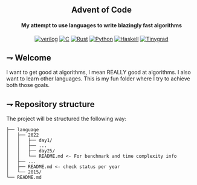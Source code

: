 <div align="center">

## Advent of Code
#### My attempt to use languages to write blazingly fast algorithms

[![verilog](https://img.shields.io/badge/systemverilog-283272.svg?style=for-the-badge&logoColor=white&logo=ieee)](/verilog)
[![C](https://img.shields.io/badge/c-00599C.svg?style=for-the-badge&logoColor=white&logo=c)](/c)
[![Rust](https://img.shields.io/badge/Rust-f74c00.svg?style=for-the-badge&logoColor=white&logo=rust)](/rust)
[![Python](https://img.shields.io/badge/Python-3776AB.svg?style=for-the-badge&logoColor=white&logo=python)](/python)
[![Haskell](https://img.shields.io/badge/Haskell-5D4F85.svg?style=for-the-badge&logoColor=white&logo=haskell)](/haskell)
[![Tinygrad](https://img.shields.io/badge/Tinygrad-FFFFFF.svg?style=for-the-badge&logoColor=black&logo=tinygrad)](/tinygrad)

</div>

## ⇁  Welcome
I want to get good at algorithms, I mean REALLY good at algorithms. I also want to learn other languages. This is my fun folder where I try to achieve both those goals.

## ⇁  Repository structure
The project will be structured the following way:
```
├── language
│   ├── 2022
│   │   ├── day1/
│   │   ├── ...
│   │   ├── day25/
│   │   └── README.md <- For benchmark and time complexity info
│   ├── ...
│   ├── README.md <- check status per year
│   └── 2015/
└── README.md

```

